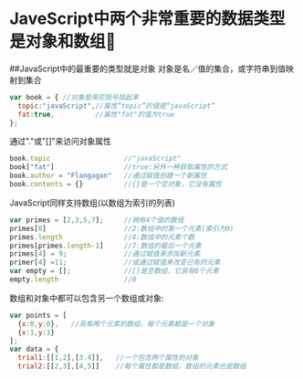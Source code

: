 # JaveScript中两个非常重要的数据类型是对象和数组🤗

##JavaScript中的最重要的类型就是对象
对象是名／值的集合，或字符串到值映射到集合
```JavaScript
var book = { //对象是用花括号括起来
  topic:"javaScript",//属性“topic”的值是“javaScript”
  fat:true,          //属性"fat"的值为true
};
```
通过"."或"[]"来访问对象属性
```JavaScript
book.topic                  //"javaScript"
book["fat"]                 //true:另外一种获取属性的方式
book.author = "Flangagan"   //通过赋值创建一个新属性
book.contents = {}          //{}是一个空对象，它没有属性
```
JavaScript同样支持数组(以数组为索引的列表)
```JavaScript
var primes = [2,3,5,7];     //拥有4个值的数组
primes[0]                   //2:数组中的第一个元素(索引为0)
primes.length               //4:数组中的元素个数
primes[primes.length-1]     //7:数组的最后一个元素
primes[4] = 9;              //通过赋值来添加新元素
primer[4] =11;              //或通过赋值来改变已有的元素
var empty = [];             //[]是空数组，它具有0个元素
empty.length                //0
```
数组和对象中都可以包含另一个数组或对象:
```JavaScript
var points = [
  {x:0,y:0},   //具有两个元素的数组，每个元素都是一个对象
  {x:1,y:1}
];
var data = {
  trial1:[[1,2],[3.4]],   //一个包含两个属性的对象
  trial2:[[2,3],[4,5]]    //每个属性都是数组，数组的元素也是数组
```